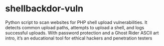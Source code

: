 # shellbackdor-vuln
Python script to scan websites for PHP shell upload vulnerabilities. It detects common upload paths, attempts to upload a shell, and logs successful uploads. With password protection and a Ghost Rider ASCII art intro, it’s an educational tool for ethical hackers and penetration testers
